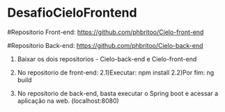 # DesafioCieloFrontend

#Repositorio Front-end: https://github.com/phbritoo/Cielo-front-end

#Repositorio Back-end: https://github.com/phbritoo/Cielo-back-end

1) Baixar os dois repositorios - Cielo-back-end e Cielo-front-end 

2) No repositorio de front-end:
     2.1)Executar: npm install
     2.2)Por fim:  ng build

3) No repositorio de back-end, basta executar o Spring boot e acessar a aplicação na web. (localhost:8080)
